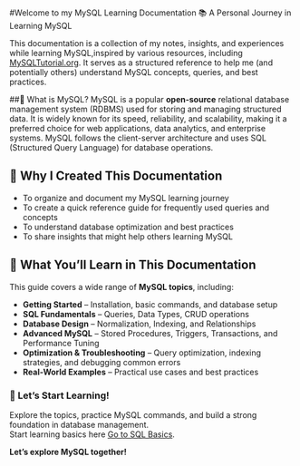 #Welcome to my MySQL Learning Documentation
📚 A Personal Journey in Learning MySQL

This documentation is a collection of my notes, insights, and experiences while learning MySQL,inspired by various resources,  including [MySQLTutorial.org](https://www.mysqltutorial.org/). 
It serves as a structured reference to help me (and potentially others) understand MySQL concepts, queries, and best practices.

##🔹 What is MySQL?
MySQL is a popular **open-source** relational database management system (RDBMS) used for storing and managing structured data. It is widely known for its speed, reliability, and scalability, making it a preferred choice for web applications, data analytics, and enterprise systems.
 MySQL follows the client-server architecture and uses SQL (Structured Query Language) for database operations.



<!-- Some `code` goes here.

##Codeblocks

the code:
```
//the code for function
func myfunc()
    return x;
```

##Codeblocks with language
the code:
```sql
select * from tables;
``` -->

## 🔹 Why I Created This Documentation  
- To organize and document my MySQL learning journey  
- To create a quick reference guide for frequently used queries and concepts  
- To understand database optimization and best practices  
- To share insights that might help others learning MySQL

## 📌 What You’ll Learn in This Documentation  
This guide covers a wide range of **MySQL topics**, including:  

- **Getting Started** – Installation, basic commands, and database setup  
- **SQL Fundamentals** – Queries, Data Types, CRUD operations  
- **Database Design** – Normalization, Indexing, and Relationships  
- **Advanced MySQL** – Stored Procedures, Triggers, Transactions, and Performance Tuning  
- **Optimization & Troubleshooting** – Query optimization, indexing strategies, and debugging common errors  
- **Real-World Examples** – Practical use cases and best practices
### 📖 Let’s Start Learning!  
Explore the topics, practice MySQL commands, and build a strong foundation in database management.  
Start learning basics here [Go to SQL Basics](Basics.md).

**Let’s explore MySQL together!**